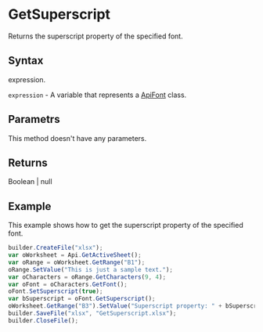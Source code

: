 # GetSuperscript

Returns the superscript property of the specified font.

## Syntax

expression.

`expression` - A variable that represents a [ApiFont](../ApiFont.md) class.

## Parametrs

This method doesn't have any parameters.

## Returns

Boolean &#124; null

## Example

This example shows how to get the superscript property of the specified font.

```javascript
builder.CreateFile("xlsx");
var oWorksheet = Api.GetActiveSheet();
var oRange = oWorksheet.GetRange("B1");
oRange.SetValue("This is just a sample text.");
var oCharacters = oRange.GetCharacters(9, 4);
var oFont = oCharacters.GetFont();
oFont.SetSuperscript(true);
var bSuperscript = oFont.GetSuperscript();
oWorksheet.GetRange("B3").SetValue("Superscript property: " + bSuperscript);
builder.SaveFile("xlsx", "GetSuperscript.xlsx");
builder.CloseFile();
```